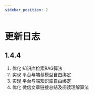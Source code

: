 ```yaml
---
sidebar_position: 2
---
```


# 更新日志

## 1.4.4

1. 优化 知识库检索RAG算法
2. 实现 平台与端基模型自由绑定
3. 实现 平台与端知识库自由绑定
4. 优化 微信文章链接总结及阅读理解算法